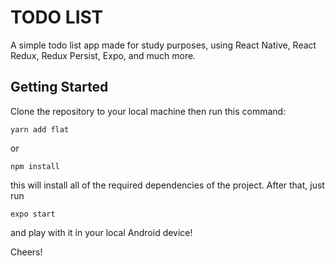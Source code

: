 # TODO LIST

A simple todo list app made for study purposes, using React Native, React Redux, Redux Persist, Expo, and much more.

## Getting Started

Clone the repository to your local machine then run this command:

```
yarn add flat
```

or

```
npm install
```

this will install all of the required dependencies of the project. After that, just run

```
expo start
```

and play with it in your local Android device! 

Cheers!

